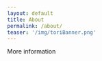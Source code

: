 ```yaml
---
layout: default
title: About
permalink: /about/
teaser: '/img/toriBanner.png'
---
```


More information
